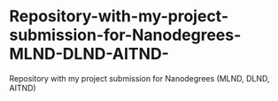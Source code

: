 # Repository-with-my-project-submission-for-Nanodegrees-MLND-DLND-AITND-
Repository with my project submission for Nanodegrees (MLND, DLND, AITND)
